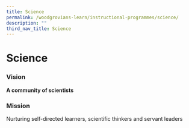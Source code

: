 ```yaml
---
title: Science
permalink: /woodgrovians-learn/instructional-programmes/science/
description: ""
third_nav_title: Science
---
```

# **Science**

### Vision

**A community of scientists**

### Mission

Nurturing self-directed learners, scientific thinkers and servant leaders